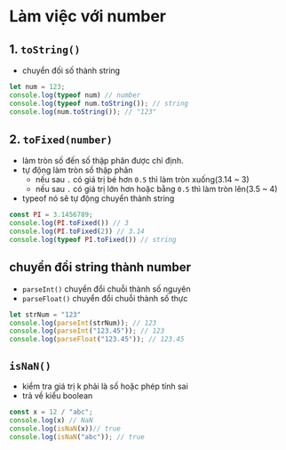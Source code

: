 # Làm việc với number

## 1. `toString()`
- chuyển đối số thành string

```javascript
let num = 123;
console.log(typeof num) // number
console.log(typeof num.toString()); // string
console.log(num.toString()); // "123"
```
## 2. `toFixed(number)`
- làm tròn số đến số thập phân được chỉ định.
- tự động làm tròn số thập phân 
    + nếu sau `.` có giá trị bé hơn `0.5` thì làm tròn xuống(3.14 ~ 3)
    + nếu sau `.` có giá trị lớn hơn hoặc bằng `0.5` thì làm tròn lên(3.5 ~ 4)
- typeof nó sẽ tự động chuyển thành string
```javascript
const PI = 3.1456789;
console.log(PI.toFixed()) // 3
console.log(PI.toFixed(2)) // 3.14
console.log(typeof PI.toFixed()) // string
```

## chuyển đổi string thành number

- `parseInt()` chuyển đổi chuỗi thành số nguyên
- `parseFloat()` chuyển đổi chuỗi thành số thực

```javascript
let strNum = "123"
console.log(parseInt(strNum)); // 123
console.log(parseInt("123.45")); // 123
console.log(parseFloat("123.45")); // 123.45
```

## `isNaN()`
- kiểm tra giá trị k phải là số hoặc phép tính sai
- trả về kiểu boolean
```javascript
const x = 12 / "abc";
console.log(x) // NaN
console.log(isNaN(x))// true
console.log(isNaN("abc")); // true
```